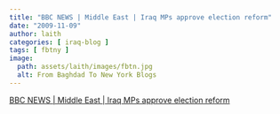 ```yaml
---
title: "BBC NEWS | Middle East | Iraq MPs approve election reform"
date: "2009-11-09"
author: laith
categories: [ iraq-blog ]
tags: [ fbtny ]
image:
  path: assets/laith/images/fbtn.jpg
  alt: From Baghdad To New York Blogs
---
```


[BBC NEWS | Middle East | Iraq MPs approve election reform](https://news.bbc.co.uk/2/hi/middle_east/8349491.stm)

